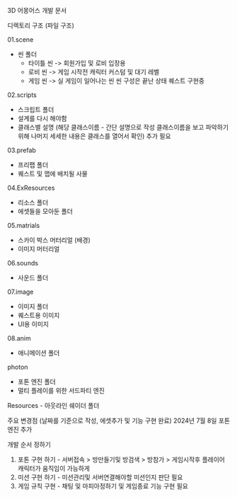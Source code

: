 3D 어몽어스 개발 문서

디렉토리 구조 (파일 구조)

01.scene
- 씬 폴더 
    - 타이틀 씬 -> 회원가입 및  로비 입장용
    - 로비 씬 -> 게임 시작전 캐릭터 커스텀 및 대기 레벨
    - 게임 씬 -> 실 게임이 일어나는 씬 씬 구성은 끝난 상태 퀘스트 구현중

02.scripts 
- 스크립트 폴더 
- 설계를 다시 해야함
- 클래스별 설명 (해당 클래스이름 - 간단 설명으로 작성 클래스이름을 보고 파악하기 위해 나머지 세세한 내용은 클래스를 열어서 확인) 추가 필요


03.prefab 
- 프리팹 폴더
- 퀘스트 및 맵에 배치될 사물 

04.ExResources
- 리소스 폴더 
- 에셋들을 모아둔 폴더

05.matrials
- 스카이 박스 머터리얼 (배경)
- 이미지 머터리얼

06.sounds
- 사운드 폴더

07.image
- 이미지 폴더
- 퀘스트용 이미지
- UI용 이미지 

08.anim
- 애니메이션 폴더

photon
- 포톤 엔진 폴더
- 멀티 플레이를 위한 서드파티 엔진

Resources - 아웃라인 쉐이더 폴더 

주요 변경점 (날짜를 기준으로 작성, 에셋추가 및 기능 구현 완료)
2024년 7월 8일 포톤 엔진 추가

개발 순서 정하기

1. 포톤 구현 하기 - 서버접속 > 방만들기및 방검색 > 방참가 > 게임시작후 플레이어 캐릭터가 움직임이 가능하게
2. 미션 구현 하기 - 미션관리및 서버연결해야할 미션인지 판단 필요
3. 게임 규칙 구현 - 채팅 및 마피아정하기 및 게임종료 기능 구현 필요 

